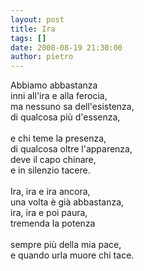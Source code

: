 ```yaml
---
layout: post
title: Ira
tags: []
date: 2008-08-19 21:30:00
author: pietro
---
```

Abbiamo abbastanza<br/>inni all'ira e alla ferocia,<br/>ma nessuno sa dell'esistenza,<br/>di qualcosa più d'essenza,<br/><br/>e chi teme la presenza,<br/>di qualcosa oltre l'apparenza,<br/>deve il capo chinare,<br/>e in silenzio tacere.<br/><br/>Ira, ira e ira ancora,<br/>una volta è già abbastanza,<br/>ira, ira e poi paura,<br/>tremenda la potenza<br/><br/>sempre più della mia pace,<br/>e quando urla muore chi tace.
